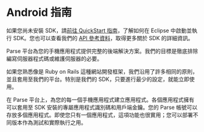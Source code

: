 # Android 指南

如果您尚未安裝 SDK，請[前往 QuickStart 指南](/apps/quickstart#android/native/blank)，了解如何在 Eclipse 中啟動並執行 SDK。您也可以查看我們的 [API 參考資料](/docs/android/api)，取得更多關於 SDK 的詳細資訊。

Parse 平台為您的手機應用程式提供完整的後端解決方案。我們的目標是徹底排除編寫伺服器程式碼或維護伺服器的必要。

如果您熟悉像是 Ruby on Rails 這種網站開發框架，我們沿用了許多相同的原則，並且套用至我們的平台。特別是我們的 SDK，只要進行最少的設定，就能立即使用。

在 Parse 平台上，為您的每一個手機應用程式建立應用程式。各個應用程式擁有可以套用至 SDK 安裝的專屬應用程式識別碼和用戶端金鑰。您的 Parse 帳號可以存放多個應用程式。即使您只有一個應用程式，這項功能也很實用；您可以部署不同版本作為測試和實際執行之用。
